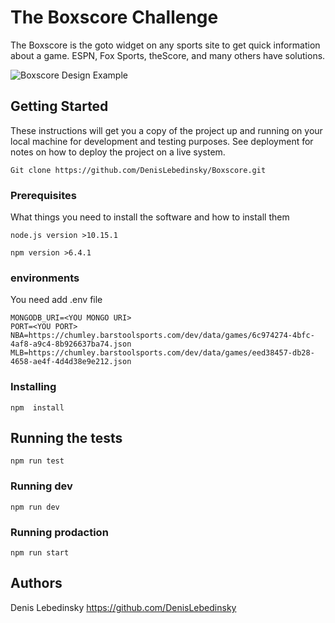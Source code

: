 # The Boxscore Challenge

The Boxscore is the goto widget on any sports site to get quick information about a game. ESPN, Fox Sports, theScore, and many others have solutions.

![Boxscore Design Example](https://chumley.barstoolsports.com/wp-content/uploads/2018/12/21/boxscore.png)

## Getting Started

These instructions will get you a copy of the project up and running on your local machine for development and testing purposes. See deployment for notes on how to deploy the project on a live system.


```
Git clone https://github.com/DenisLebedinsky/Boxscore.git
```

### Prerequisites

What things you need to install the software and how to install them

```
node.js version >10.15.1

npm version >6.4.1
```

### environments
You need add .env file

```
MONGODB_URI=<YOU MONGO URI>
PORT=<YOU PORT>
NBA=https://chumley.barstoolsports.com/dev/data/games/6c974274-4bfc-4af8-a9c4-8b926637ba74.json
MLB=https://chumley.barstoolsports.com/dev/data/games/eed38457-db28-4658-ae4f-4d4d38e9e212.json
```

### Installing

```
npm  install
```

## Running the tests

```
npm run test
```

### Running dev

```
npm run dev
```

### Running prodaction

```
npm run start
```

 
## Authors

Denis Lebedinsky https://github.com/DenisLebedinsky